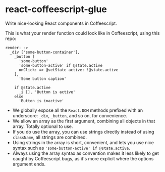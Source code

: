 # react-coffeescript-glue

Write nice-looking React components in Coffeescript.

This is what your render function could look like in Coffeescript, using this repo:

```
render: ->
  _div ['some-button-container'],
    _button [
      'some-button'
      'some-button-active' if @state.active
      onClick: => @setState active: !@state.active
    ],
      'Some button caption'

    if @state.active
      _i [], 'Button is active'
    else
      'Button is inactive'
```

- We globally expose all the `React.DOM` methods prefixed with an underscore: `_div`, `_button`, and so on, for convenience.
- We allow an array as the first argument, combining all objects in that array. Totally optional to use.
- If you do use the array, you can use strings directly instead of using `className`, all strings are combined.
- Using strings in the array is short, convenient, and lets you use nice syntax such as `'some-button-active' if @state.active`.
- Always using the array syntax as convention makes it less likely to get caught by Coffeescript bugs, as it's more explicit where the options argument ends.
